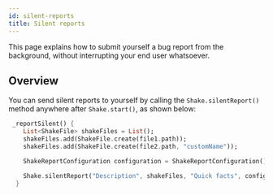 ```yaml
---
id: silent-reports
title: Silent reports
---
```

This page explains how to submit yourself a bug report from the background, without interrupting your end user whatsoever.

## Overview
You can send silent reports to yourself by calling the `Shake.silentReport()` method anywhere after `Shake.start()`, as shown below:

```dart title="lib/main.dart"
 _reportSilent() {
    List<ShakeFile> shakeFiles = List();
    shakeFiles.add(ShakeFile.create(file1.path));
    shakeFiles.add(ShakeFile.create(file2.path, "customName"));

    ShakeReportConfiguration configuration = ShakeReportConfiguration();

    Shake.silentReport("Description", shakeFiles, "Quick facts", configuration);
  }
```